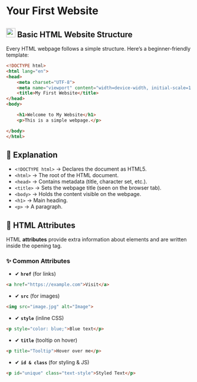 # Your First Website

## <img src= "https://cdn-icons-png.flaticon.com/128/174/174854.png" width = "25px"> Basic HTML Website Structure
Every HTML webpage follows a simple structure. Here’s a beginner-friendly template:  
```html
<!DOCTYPE html>
<html lang="en">
<head>
    <meta charset="UTF-8">
    <meta name="viewport" content="width=device-width, initial-scale=1.0">
    <title>My First Website</title>
</head>
<body>

    <h1>Welcome to My Website</h1>
    <p>This is a simple webpage.</p>

</body>
</html>
```
## 📌 Explanation
- `<!DOCTYPE html>` → Declares the document as HTML5.
- `<html>` → The root of the HTML document.
- `<head>` → Contains metadata (title, character set, etc.).
- `<title>` → Sets the webpage title (seen on the browser tab).
- `<body>` → Holds the content visible on the webpage.
- `<h1>` → Main heading.
- `<p>` → A paragraph.

## 🔹 HTML Attributes  

HTML **attributes** provide extra information about elements and are written inside the opening tag.  

### ✨ Common Attributes  

- ✔ **`href`** (for links)  
```html
<a href="https://example.com">Visit</a>
```

- ✔ **`src`** (for images)
```html
<img src="image.jpg" alt="Image">
```

- ✔ **`style`** (inline CSS)
```html
<p style="color: blue;">Blue text</p>
```

- ✔ **`title`** (tooltip on hover)
```html
<p title="Tooltip">Hover over me</p>
```

- ✔ **`id & class`** (for styling & JS)
```html
<p id="unique" class="text-style">Styled Text</p>
```